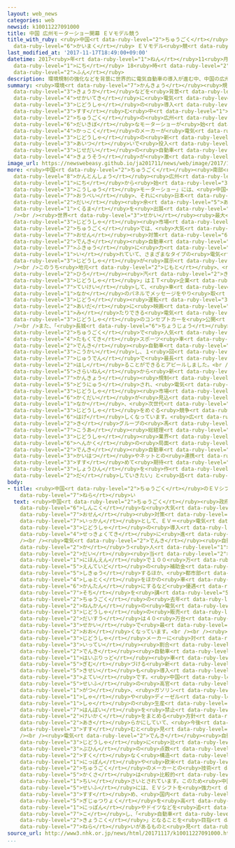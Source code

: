 ```yaml
---
layout: web_news
categories: web
newsid: k10011227091000
title: 中国 広州モーターショー開幕 ＥＶモデル競う
title_with_ruby: <ruby>中国<rt data-ruby-level="2">ちゅうごく</rt></ruby> <ruby>広州<rt data-ruby-level="3">こうしゅう</rt></ruby>モーターショー<ruby>開幕<rt
  data-ruby-level="6">かいまく</rt></ruby> ＥＶモデル<ruby>競<rt data-ruby-level="7">きそ</rt></ruby>う
last_modified_at: '2017-11-17T18:49:00+09:00'
datetime: 2017<ruby>年<rt data-ruby-level="1">ねん</rt></ruby>11<ruby>月<rt data-ruby-level="1">がつ</rt></ruby>17<ruby>日<rt
  data-ruby-level="1">にち</rt></ruby> 18<ruby>時<rt data-ruby-level="2">じ</rt></ruby>49<ruby>分<rt
  data-ruby-level="2">ふん</rt></ruby>
description: 環境規制の強化などを背景に世界的に電気自動車の導入が進む中、中国の広州で大規模なモーターショーが始まり、各国のメーカーが電気自動車の新しいモデルを相次いで投入するなど、次世代の自動車をめぐる競争が激しくなっています。
summary: <ruby>環境<rt data-ruby-level="7">かんきょう</rt></ruby><ruby>規制<rt data-ruby-level="5">きせい</rt></ruby>の<ruby>強化<rt
  data-ruby-level="3">きょうか</rt></ruby>などを<ruby>背景<rt data-ruby-level="6">はいけい</rt></ruby>に<ruby>世界的<rt
  data-ruby-level="4">せかいてき</rt></ruby>に<ruby>電気<rt data-ruby-level="2">でんき</rt></ruby><ruby>自動車<rt
  data-ruby-level="3">じどうしゃ</rt></ruby>の<ruby>導入<rt data-ruby-level="5">どうにゅう</rt></ruby>が<ruby>進<rt
  data-ruby-level="3">すす</rt></ruby>む<ruby>中<rt data-ruby-level="1">なか</rt></ruby>、<ruby>中国<rt
  data-ruby-level="2">ちゅうごく</rt></ruby>の<ruby>広州<rt data-ruby-level="3">こうしゅう</rt></ruby>で<ruby>大規模<rt
  data-ruby-level="6">だいきぼ</rt></ruby>なモーターショーが<ruby>始<rt data-ruby-level="3">はじ</rt></ruby>まり、<ruby>各国<rt
  data-ruby-level="4">かっこく</rt></ruby>のメーカーが<ruby>電気<rt data-ruby-level="2">でんき</rt></ruby><ruby>自動車<rt
  data-ruby-level="3">じどうしゃ</rt></ruby>の<ruby>新<rt data-ruby-level="2">あたら</rt></ruby>しいモデルを<ruby>相次<rt
  data-ruby-level="3">あいつ</rt></ruby>いで<ruby>投入<rt data-ruby-level="3">とうにゅう</rt></ruby>するなど、<ruby>次世代<rt
  data-ruby-level="3">じせだい</rt></ruby>の<ruby>自動車<rt data-ruby-level="3">じどうしゃ</rt></ruby>をめぐる<ruby>競争<rt
  data-ruby-level="4">きょうそう</rt></ruby>が<ruby>激<rt data-ruby-level="6">はげ</rt></ruby>しくなっています。
image_url: https://newswebeasy.github.io/ja201711/news/web/image/2017/11/17/K10011227091_1711171748_1711171749_01_02.jpg
more: <ruby>中国<rt data-ruby-level="2">ちゅうごく</rt></ruby><ruby>南部<rt data-ruby-level="3">なんぶ</rt></ruby>の<ruby>広東省<rt
  data-ruby-level="8">かんとんしょう</rt></ruby><ruby>広州<rt data-ruby-level="3">こうしゅう</rt></ruby>で１７<ruby>日<rt
  data-ruby-level="1">にち</rt></ruby>から<ruby>始<rt data-ruby-level="3">はじ</rt></ruby>まった「<ruby>広州<rt
  data-ruby-level="3">こうしゅう</rt></ruby>モーターショー」には、<ruby>中国<rt data-ruby-level="2">ちゅうごく</rt></ruby>や<ruby>欧米<rt
  data-ruby-level="7">おうべい</rt></ruby>、それに<ruby>日本<rt data-ruby-level="1">にっぽん</rt></ruby>などのメーカーが１０００<ruby>台<rt
  data-ruby-level="2">だい</rt></ruby><ruby>余<rt data-ruby-level="5">あま</rt></ruby>りの<ruby>車<rt
  data-ruby-level="1">くるま</rt></ruby>を<ruby>出展<rt data-ruby-level="6">しゅってん</rt></ruby>しました。<br
  /><br /><ruby>世界<rt data-ruby-level="3">せかい</rt></ruby><ruby>最大<rt data-ruby-level="4">さいだい</rt></ruby>の<ruby>自動車<rt
  data-ruby-level="3">じどうしゃ</rt></ruby><ruby>市場<rt data-ruby-level="2">しじょう</rt></ruby>の<ruby>中国<rt
  data-ruby-level="2">ちゅうごく</rt></ruby>では、<ruby>大気<rt data-ruby-level="1">たいき</rt></ruby><ruby>汚染<rt
  data-ruby-level="7">おせん</rt></ruby><ruby>対策<rt data-ruby-level="6">たいさく</rt></ruby>として<ruby>電気<rt
  data-ruby-level="2">でんき</rt></ruby><ruby>自動車<rt data-ruby-level="3">じどうしゃ</rt></ruby>の<ruby>普及<rt
  data-ruby-level="7">ふきゅう</rt></ruby>に<ruby>力<rt data-ruby-level="1">ちから</rt></ruby>を<ruby>入<rt
  data-ruby-level="1">い</rt></ruby>れていて、さまざまなタイプの<ruby>電気<rt data-ruby-level="2">でんき</rt></ruby><ruby>自動車<rt
  data-ruby-level="3">じどうしゃ</rt></ruby>が<ruby>展示<rt data-ruby-level="6">てんじ</rt></ruby>されています。<br
  /><br />このうち<ruby>地元<rt data-ruby-level="2">じもと</rt></ruby>、<ruby>広東省<rt data-ruby-level="8">かんとんしょう</rt></ruby>の「<ruby>広<rt
  data-ruby-level="2">ひろ</rt></ruby><ruby>汽<rt data-ruby-level="2">き</rt></ruby><ruby>自動車<rt
  data-ruby-level="3">じどうしゃ</rt></ruby>」はＩＴ<ruby>企業<rt data-ruby-level="7">きぎょう</rt></ruby>と<ruby>提携<rt
  data-ruby-level="7">ていけい</rt></ruby>して、<ruby>車<rt data-ruby-level="1">くるま</rt></ruby>の<ruby>中<rt
  data-ruby-level="1">なか</rt></ruby>のパネルでメッセージをやり<ruby>取<rt data-ruby-level="3">と</rt></ruby>りしたり、<ruby>自動<rt
  data-ruby-level="3">じどう</rt></ruby><ruby>運転<rt data-ruby-level="3">うんてん</rt></ruby>の<ruby>間<rt
  data-ruby-level="2">あいだ</rt></ruby>に<ruby>映画<rt data-ruby-level="6">えいが</rt></ruby>を<ruby>見<rt
  data-ruby-level="1">み</rt></ruby>たりできる<ruby>電気<rt data-ruby-level="2">でんき</rt></ruby><ruby>自動車<rt
  data-ruby-level="3">じどうしゃ</rt></ruby>のコンセプトカーを<ruby>公開<rt data-ruby-level="3">こうかい</rt></ruby>しました。<br
  /><br />また、「<ruby>長城<rt data-ruby-level="6">ちょうじょう</rt></ruby><ruby>自動車<rt data-ruby-level="3">じどうしゃ</rt></ruby>」は<ruby>中国<rt
  data-ruby-level="2">ちゅうごく</rt></ruby>で<ruby>人気<rt data-ruby-level="1">にんき</rt></ruby>のあるＳＵＶ＝<ruby>多目的<rt
  data-ruby-level="4">たもくてき</rt></ruby>スポーツ<ruby>車<rt data-ruby-level="1">しゃ</rt></ruby>の<ruby>電気<rt
  data-ruby-level="2">でんき</rt></ruby><ruby>自動車<rt data-ruby-level="3">じどうしゃ</rt></ruby>を<ruby>公開<rt
  data-ruby-level="3">こうかい</rt></ruby>し、１<ruby>回<rt data-ruby-level="2">かい</rt></ruby>の<ruby>充電<rt
  data-ruby-level="7">じゅうでん</rt></ruby>で<ruby>最長<rt data-ruby-level="4">さいちょう</rt></ruby>５３０キロを<ruby>走<rt
  data-ruby-level="2">はし</rt></ruby>ることができるとアピールしました。<br /><br /><ruby>中国<rt data-ruby-level="2">ちゅうごく</rt></ruby>では<ruby>再来年<rt
  data-ruby-level="5">さらいねん</rt></ruby>から<ruby>新<rt data-ruby-level="2">あら</rt></ruby>たな<ruby>環境<rt
  data-ruby-level="7">かんきょう</rt></ruby><ruby>規制<rt data-ruby-level="5">きせい</rt></ruby>が<ruby>導入<rt
  data-ruby-level="5">どうにゅう</rt></ruby>され、<ruby>電気<rt data-ruby-level="2">でんき</rt></ruby><ruby>自動車<rt
  data-ruby-level="3">じどうしゃ</rt></ruby><ruby>市場<rt data-ruby-level="2">しじょう</rt></ruby>の<ruby>拡大<rt
  data-ruby-level="6">かくだい</rt></ruby>が<ruby>見込<rt data-ruby-level="7">みこ</rt></ruby>まれる<ruby>中<rt
  data-ruby-level="1">なか</rt></ruby>、<ruby>次世代<rt data-ruby-level="3">じせだい</rt></ruby>の<ruby>自動車<rt
  data-ruby-level="3">じどうしゃ</rt></ruby>をめぐる<ruby>競争<rt data-ruby-level="4">きょうそう</rt></ruby>が<ruby>激<rt
  data-ruby-level="6">はげ</rt></ruby>しくなっています。<ruby>広<rt data-ruby-level="2">ひろ</rt></ruby><ruby>汽<rt
  data-ruby-level="2">き</rt></ruby>グループの<ruby>馮<rt data-ruby-level="8">ひょう</rt></ruby><ruby>興亜<rt
  data-ruby-level="7">こうあ</rt></ruby><ruby>総経理<rt data-ruby-level="5">そうけいり</rt></ruby>は「<ruby>自動車<rt
  data-ruby-level="3">じどうしゃ</rt></ruby><ruby>業界<rt data-ruby-level="3">ぎょうかい</rt></ruby>は<ruby>変革<rt
  data-ruby-level="6">へんかく</rt></ruby>の<ruby>局面<rt data-ruby-level="3">きょくめん</rt></ruby>にある。<ruby>電気<rt
  data-ruby-level="2">でんき</rt></ruby><ruby>自動車<rt data-ruby-level="3">じどうしゃ</rt></ruby>の<ruby>開発<rt
  data-ruby-level="3">かいはつ</rt></ruby>やネットとの<ruby>連携<rt data-ruby-level="7">れんけい</rt></ruby>を<ruby>進<rt
  data-ruby-level="3">すす</rt></ruby>めて<ruby>期待<rt data-ruby-level="3">きたい</rt></ruby>される<ruby>商品<rt
  data-ruby-level="3">しょうひん</rt></ruby>を<ruby>作<rt data-ruby-level="2">つく</rt></ruby>り<ruby>出<rt
  data-ruby-level="2">だ</rt></ruby>していきたい」と<ruby>話<rt data-ruby-level="2">はな</rt></ruby>していました。
body:
- title: <ruby>中国<rt data-ruby-level="2">ちゅうごく</rt></ruby>のＥＶシフト <ruby>現状<rt data-ruby-level="5">げんじょう</rt></ruby>と<ruby>狙<rt
    data-ruby-level="7">ねら</rt></ruby>い
  text: <ruby>中国<rt data-ruby-level="2">ちゅうごく</rt></ruby><ruby>政府<rt data-ruby-level="5">せいふ</rt></ruby>は<ruby>深刻<rt
    data-ruby-level="6">しんこく</rt></ruby>な<ruby>大気<rt data-ruby-level="1">たいき</rt></ruby><ruby>汚染<rt
    data-ruby-level="7">おせん</rt></ruby><ruby>対策<rt data-ruby-level="6">たいさく</rt></ruby>の<ruby>一環<rt
    data-ruby-level="7">いっかん</rt></ruby>として、ＥＶ＝<ruby>電気<rt data-ruby-level="2">でんき</rt></ruby><ruby>自動車<rt
    data-ruby-level="3">じどうしゃ</rt></ruby>の<ruby>導入<rt data-ruby-level="5">どうにゅう</rt></ruby>を<ruby>積極的<rt
    data-ruby-level="4">せっきょくてき</rt></ruby>に<ruby>進<rt data-ruby-level="3">すす</rt></ruby>めています。<br
    /><br /><ruby>電気<rt data-ruby-level="2">でんき</rt></ruby><ruby>自動車<rt data-ruby-level="3">じどうしゃ</rt></ruby>を<ruby>買<rt
    data-ruby-level="2">か</rt></ruby>う<ruby>人<rt data-ruby-level="1">ひと</rt></ruby>に１<ruby>台<rt
    data-ruby-level="2">だい</rt></ruby><ruby>当<rt data-ruby-level="2">あ</rt></ruby>たり<ruby>日本円<rt
    data-ruby-level="1">にほんえん</rt></ruby>で１００<ruby>万<rt data-ruby-level="2">まん</rt></ruby><ruby>円程度<rt
    data-ruby-level="5">えんていど</rt></ruby>の<ruby>補助金<rt data-ruby-level="6">ほじょきん</rt></ruby>を<ruby>支給<rt
    data-ruby-level="5">しきゅう</rt></ruby>するほか、<ruby>都市部<rt data-ruby-level="3">としぶ</rt></ruby>では、ナンバープレートの<ruby>取得<rt
    data-ruby-level="4">しゅとく</rt></ruby>をほかの<ruby>車<rt data-ruby-level="1">くるま</rt></ruby>より<ruby>簡単<rt
    data-ruby-level="6">かんたん</rt></ruby>にするなど<ruby>優遇<rt data-ruby-level="7">ゆうぐう</rt></ruby><ruby>措置<rt
    data-ruby-level="7">そち</rt></ruby>を<ruby>講<rt data-ruby-level="5">こう</rt></ruby>じています。このため<ruby>中国<rt
    data-ruby-level="2">ちゅうごく</rt></ruby>の<ruby>去年<rt data-ruby-level="3">きょねん</rt></ruby>１<ruby>年間<rt
    data-ruby-level="2">ねんかん</rt></ruby>の<ruby>電気<rt data-ruby-level="2">でんき</rt></ruby><ruby>自動車<rt
    data-ruby-level="3">じどうしゃ</rt></ruby>の<ruby>販売<rt data-ruby-level="7">はんばい</rt></ruby><ruby>台数<rt
    data-ruby-level="2">だいすう</rt></ruby>は４０<ruby>万台<rt data-ruby-level="2">まんだい</rt></ruby>と<ruby>世界<rt
    data-ruby-level="3">せかい</rt></ruby>で<ruby>最<rt data-ruby-level="4">もっと</rt></ruby>も<ruby>多<rt
    data-ruby-level="2">おお</rt></ruby>くなっています。<br /><br /><ruby>再来年<rt data-ruby-level="5">さらいねん</rt></ruby>からは<ruby>自動車<rt
    data-ruby-level="3">じどうしゃ</rt></ruby>メーカーに<ruby>対<rt data-ruby-level="3">たい</rt></ruby>して<ruby>一定<rt
    data-ruby-level="3">いってい</rt></ruby><ruby>割合<rt data-ruby-level="6">わりあい</rt></ruby>を<ruby>電気<rt
    data-ruby-level="2">でんき</rt></ruby><ruby>自動車<rt data-ruby-level="3">じどうしゃ</rt></ruby>やプラグイン<ruby>ハイブリッド<rt
    data-ruby-level="1">はいぶりっど</rt></ruby><ruby>車<rt data-ruby-level="1">しゃ</rt></ruby>などにすることを<ruby>義務<rt
    data-ruby-level="5">ぎむ</rt></ruby>づける<ruby>新<rt data-ruby-level="2">あら</rt></ruby>たな<ruby>規制<rt
    data-ruby-level="5">きせい</rt></ruby>も<ruby>導入<rt data-ruby-level="5">どうにゅう</rt></ruby>される<ruby>予定<rt
    data-ruby-level="3">よてい</rt></ruby>です。<ruby>中国<rt data-ruby-level="2">ちゅうごく</rt></ruby><ruby>政府<rt
    data-ruby-level="5">せいふ</rt></ruby>の<ruby>高官<rt data-ruby-level="4">こうかん</rt></ruby>は、ことし９<ruby>月<rt
    data-ruby-level="1">がつ</rt></ruby>、<ruby>ガソリン<rt data-ruby-level="1">がそりん</rt></ruby><ruby>車<rt
    data-ruby-level="1">しゃ</rt></ruby>や<ruby>ディーゼル<rt data-ruby-level="1">でぃーぜる</rt></ruby><ruby>車<rt
    data-ruby-level="1">しゃ</rt></ruby>の<ruby>生産<rt data-ruby-level="4">せいさん</rt></ruby>や<ruby>販売<rt
    data-ruby-level="7">はんばい</rt></ruby>を<ruby>禁止<rt data-ruby-level="5">きんし</rt></ruby>するための<ruby>計画<rt
    data-ruby-level="2">けいかく</rt></ruby>をまとめる<ruby>方針<rt data-ruby-level="6">ほうしん</rt></ruby>を<ruby>明<rt
    data-ruby-level="2">あき</rt></ruby>らかにしていて、<ruby>今後<rt data-ruby-level="2">こんご</rt></ruby>、ＥＶシフトはさらに<ruby>進<rt
    data-ruby-level="3">すす</rt></ruby>むと<ruby>見<rt data-ruby-level="1">み</rt></ruby>られます。<br
    /><br /><ruby>電気<rt data-ruby-level="2">でんき</rt></ruby><ruby>自動車<rt data-ruby-level="3">じどうしゃ</rt></ruby>は、これまでの<ruby>自動車<rt
    data-ruby-level="3">じどうしゃ</rt></ruby>に<ruby>比<rt data-ruby-level="5">くら</rt></ruby>べて<ruby>部品<rt
    data-ruby-level="3">ぶひん</rt></ruby>の<ruby>点数<rt data-ruby-level="2">てんすう</rt></ruby>が<ruby>少<rt
    data-ruby-level="2">すく</rt></ruby>なく<ruby>構造<rt data-ruby-level="5">こうぞう</rt></ruby>がシンプルなため、<ruby>日本<rt
    data-ruby-level="1">にっぽん</rt></ruby>や<ruby>欧米<rt data-ruby-level="7">おうべい</rt></ruby>のメーカーと<ruby>中国<rt
    data-ruby-level="2">ちゅうごく</rt></ruby>のメーカーとの<ruby>技術<rt data-ruby-level="5">ぎじゅつ</rt></ruby><ruby>格差<rt
    data-ruby-level="5">かくさ</rt></ruby>は<ruby>比較的<rt data-ruby-level="7">ひかくてき</rt></ruby><ruby>小<rt
    data-ruby-level="1">ちい</rt></ruby>さいとされています。このため<ruby>中国<rt data-ruby-level="2">ちゅうごく</rt></ruby><ruby>政府<rt
    data-ruby-level="5">せいふ</rt></ruby>には、ＥＶシフトを<ruby>強力<rt data-ruby-level="2">きょうりょく</rt></ruby>に<ruby>進<rt
    data-ruby-level="3">すす</rt></ruby>め、<ruby>国内<rt data-ruby-level="2">こくない</rt></ruby>メーカーの<ruby>技術力<rt
    data-ruby-level="5">ぎじゅつりょく</rt></ruby>を<ruby>高<rt data-ruby-level="2">たか</rt></ruby>めることで、<ruby>日本<rt
    data-ruby-level="1">にっぽん</rt></ruby>やドイツなどを<ruby>追<rt data-ruby-level="7">お</rt></ruby>い<ruby>越<rt
    data-ruby-level="7">こ</rt></ruby>し、「<ruby>自動車<rt data-ruby-level="3">じどうしゃ</rt></ruby><ruby>強国<rt
    data-ruby-level="2">きょうこく</rt></ruby>」となることを<ruby>目指<rt data-ruby-level="3">めざ</rt></ruby>す<ruby>狙<rt
    data-ruby-level="7">ねら</rt></ruby>いがあるものと<ruby>見<rt data-ruby-level="1">み</rt></ruby>られます。
source_url: http://www3.nhk.or.jp/news/html/20171117/k10011227091000.html
...
```

